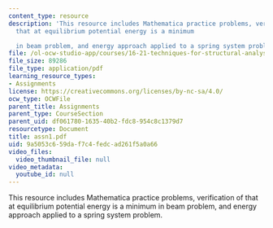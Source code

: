 ```yaml
---
content_type: resource
description: 'This resource includes Mathematica practice problems, verification of
  that at equilibrium potential energy is a minimum

  in beam problem, and energy approach applied to a spring system problem.'
file: /ol-ocw-studio-app/courses/16-21-techniques-for-structural-analysis-and-design-spring-2005/9a5053c659daf7c4fedcad261f5a0a66_assn1.pdf
file_size: 89286
file_type: application/pdf
learning_resource_types:
- Assignments
license: https://creativecommons.org/licenses/by-nc-sa/4.0/
ocw_type: OCWFile
parent_title: Assignments
parent_type: CourseSection
parent_uid: df061780-1635-40b2-fdc8-954c8c1379d7
resourcetype: Document
title: assn1.pdf
uid: 9a5053c6-59da-f7c4-fedc-ad261f5a0a66
video_files:
  video_thumbnail_file: null
video_metadata:
  youtube_id: null
---
```

This resource includes Mathematica practice problems, verification of that at equilibrium potential energy is a minimum
in beam problem, and energy approach applied to a spring system problem.